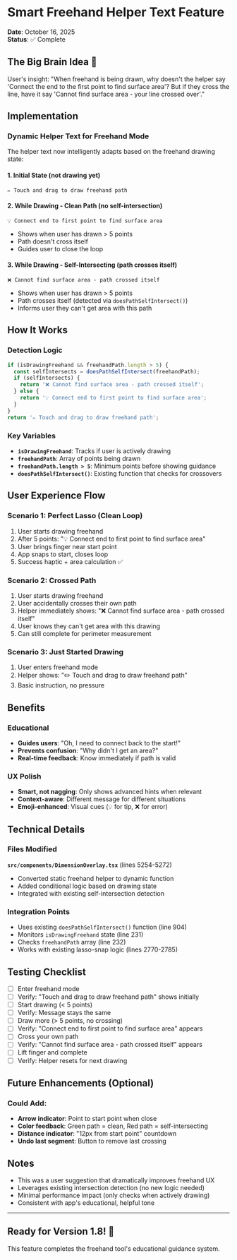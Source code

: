 # Smart Freehand Helper Text Feature

**Date**: October 16, 2025  
**Status**: ✅ Complete

## The Big Brain Idea 🧠

User's insight: "When freehand is being drawn, why doesn't the helper say 'Connect the end to the first point to find surface area'? But if they cross the line, have it say 'Cannot find surface area - your line crossed over'."

## Implementation

### Dynamic Helper Text for Freehand Mode

The helper text now intelligently adapts based on the freehand drawing state:

#### 1. **Initial State** (not drawing yet)
```
✏️ Touch and drag to draw freehand path
```

#### 2. **While Drawing - Clean Path** (no self-intersection)
```
💡 Connect end to first point to find surface area
```
- Shows when user has drawn > 5 points
- Path doesn't cross itself
- Guides user to close the loop

#### 3. **While Drawing - Self-Intersecting** (path crosses itself)
```
❌ Cannot find surface area - path crossed itself
```
- Shows when user has drawn > 5 points
- Path crosses itself (detected via `doesPathSelfIntersect()`)
- Informs user they can't get area with this path

## How It Works

### Detection Logic
```typescript
if (isDrawingFreehand && freehandPath.length > 5) {
  const selfIntersects = doesPathSelfIntersect(freehandPath);
  if (selfIntersects) {
    return '❌ Cannot find surface area - path crossed itself';
  } else {
    return '💡 Connect end to first point to find surface area';
  }
}
return '✏️ Touch and drag to draw freehand path';
```

### Key Variables
- **`isDrawingFreehand`**: Tracks if user is actively drawing
- **`freehandPath`**: Array of points being drawn
- **`freehandPath.length > 5`**: Minimum points before showing guidance
- **`doesPathSelfIntersect()`**: Existing function that checks for crossovers

## User Experience Flow

### Scenario 1: Perfect Lasso (Clean Loop)
1. User starts drawing freehand
2. After 5 points: "💡 Connect end to first point to find surface area"
3. User brings finger near start point
4. App snaps to start, closes loop
5. Success haptic + area calculation ✅

### Scenario 2: Crossed Path
1. User starts drawing freehand
2. User accidentally crosses their own path
3. Helper immediately shows: "❌ Cannot find surface area - path crossed itself"
4. User knows they can't get area with this drawing
5. Can still complete for perimeter measurement

### Scenario 3: Just Started Drawing
1. User enters freehand mode
2. Helper shows: "✏️ Touch and drag to draw freehand path"
3. Basic instruction, no pressure

## Benefits

### Educational
- **Guides users**: "Oh, I need to connect back to the start!"
- **Prevents confusion**: "Why didn't I get an area?"
- **Real-time feedback**: Know immediately if path is valid

### UX Polish
- **Smart, not nagging**: Only shows advanced hints when relevant
- **Context-aware**: Different message for different situations
- **Emoji-enhanced**: Visual cues (💡 for tip, ❌ for error)

## Technical Details

### Files Modified
**`src/components/DimensionOverlay.tsx`** (lines 5254-5272)
- Converted static freehand helper to dynamic function
- Added conditional logic based on drawing state
- Integrated with existing self-intersection detection

### Integration Points
- Uses existing `doesPathSelfIntersect()` function (line 904)
- Monitors `isDrawingFreehand` state (line 231)
- Checks `freehandPath` array (line 232)
- Works with existing lasso-snap logic (lines 2770-2785)

## Testing Checklist
- [ ] Enter freehand mode
- [ ] Verify: "Touch and drag to draw freehand path" shows initially
- [ ] Start drawing (< 5 points)
- [ ] Verify: Message stays the same
- [ ] Draw more (> 5 points, no crossing)
- [ ] Verify: "Connect end to first point to find surface area" appears
- [ ] Cross your own path
- [ ] Verify: "Cannot find surface area - path crossed itself" appears
- [ ] Lift finger and complete
- [ ] Verify: Helper resets for next drawing

## Future Enhancements (Optional)

### Could Add:
- **Arrow indicator**: Point to start point when close
- **Color feedback**: Green path = clean, Red path = self-intersecting
- **Distance indicator**: "12px from start point" countdown
- **Undo last segment**: Button to remove last crossing

## Notes
- This was a user suggestion that dramatically improves freehand UX
- Leverages existing intersection detection (no new logic needed)
- Minimal performance impact (only checks when actively drawing)
- Consistent with app's educational, helpful tone

---

## Ready for Version 1.8! 🚀

This feature completes the freehand tool's educational guidance system.
